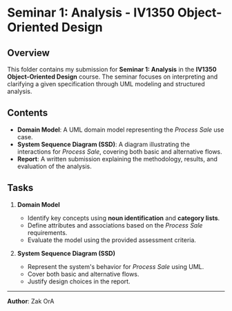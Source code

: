 # Seminar 1: Analysis - IV1350 Object-Oriented Design

## Overview  
This folder contains my submission for **Seminar 1: Analysis** in the **IV1350 Object-Oriented Design** course. The seminar focuses on interpreting and clarifying a given specification through UML modeling and structured analysis.

## Contents  
- **Domain Model**: A UML domain model representing the *Process Sale* use case.  
- **System Sequence Diagram (SSD)**: A diagram illustrating the interactions for *Process Sale*, covering both basic and alternative flows.  
- **Report**: A written submission explaining the methodology, results, and evaluation of the analysis.  

## Tasks  
1. **Domain Model**  
   - Identify key concepts using **noun identification** and **category lists**.  
   - Define attributes and associations based on the *Process Sale* requirements.  
   - Evaluate the model using the provided assessment criteria.  

2. **System Sequence Diagram (SSD)**  
   - Represent the system's behavior for *Process Sale* using UML.  
   - Cover both basic and alternative flows.  
   - Justify design choices in the report.  
---

**Author**: Zak OrA
